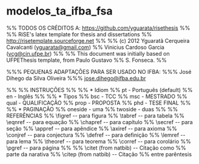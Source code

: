 # modelos_ta_ifba_fsa

%% TODOS OS CRÉDITOS A: https://github.com/yguarata/risethesis
%%
%% RiSE's latex template for thesis and dissertations
%% http://risetemplate.sourceforge.net
%%
%% (c) 2012 Yguaratã Cerqueira Cavalcanti (yguarata@gmail.com)
%%          Vinicius Cardoso Garcia (vcg@cin.ufpe.br)
%%
%% This document was initially based on UFPEThesis template, from Paulo Gustavo
%% S. Fonseca.
%%

%%% PEQUENAS ADAPTAÇÕES PARA SER USADO NO IFBA:
%%% José Dihego da Silva Oliveira
%%%  jose.dihego@ifba.edu.br

%%
%% INSTRUÇÕES
%%
%%         * Idiom
%%           pt   - Português (default)
%%           en   - Inglês
%%
%%         * Tipos
%%           bsc  - TCC
%%           msc  - MESTRADO
%%           qual - QUALIFICAÇÃO
%%           prop - PROPOSTA
%%           phd  - TESE FINAL
%%
%%         * PAGINAÇÃO
%%           oneside - uma
%%           twoside - duas
%%
%% REFERÊNCIAS
%%          \figref  -- para figura
%%          \tabref  -- para tabela
%%          \eqnref  -- para equação
%%          \chapref -- para capítulo
%%          \secref  -- para seção
%%          \appref  -- para apêndice
%%          \axiref  -- para axioma
%%          \conjref -- para conjectura
%%          \defref  -- para definição
%%          \lemref  -- para lema
%%          \theoref -- para teorema
%%          \corref  -- para corolário
%%          \pgref   -- para página
%%
%%          \citet (from natbib) -- Citação como 
%% parte da narativa
%%          \citep (from natbib) -- Citação
%% entre parêntesis
